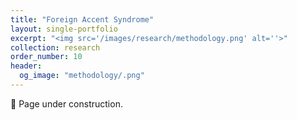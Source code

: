 ```yaml
---
title: "Foreign Accent Syndrome"
layout: single-portfolio
excerpt: "<img src='/images/research/methodology.png' alt=''>"
collection: research
order_number: 10
header: 
  og_image: "methodology/.png"
---
```


🚧 Page under construction.
